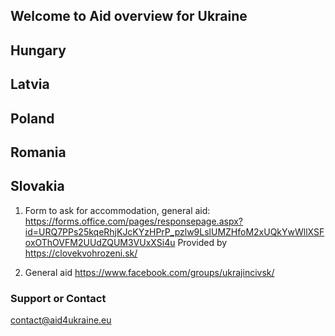 ## Welcome to Aid overview for Ukraine

Hungary
-------

Latvia
------

Poland
------

Romania
-------

Slovakia
--------

1. Form to ask for accommodation, general aid: https://forms.office.com/pages/responsepage.aspx?id=URQ7PPs25kqeRhjKJcKYzHPrP_pzlw9LslUMZHfoM2xUQkYwWllXSFoxOThOVFM2UUdZQUM3VUxXSi4u
 Provided by https://clovekvohrozeni.sk/

2. General aid https://www.facebook.com/groups/ukrajincivsk/

### Support or Contact

contact@aid4ukraine.eu 
